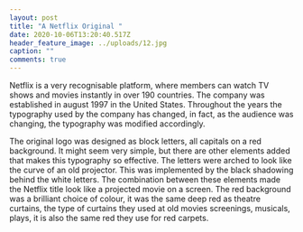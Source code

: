 ```yaml
---
layout: post
title: "A Netflix Original "
date: 2020-10-06T13:20:40.517Z
header_feature_image: ../uploads/12.jpg
caption: ""
comments: true
---
```

Netflix is a very recognisable platform, where members can watch TV shows and movies instantly in over 190 countries. The company was established in august 1997 in the United States. Throughout the years the typography used by the company has changed, in fact, as the audience was changing, the typography was modified accordingly.

The original logo was designed as block letters, all capitals on a red background. It might seem very simple, but there are other elements added that makes this typography so effective. The letters were arched to look like the curve of an old projector. This was implemented by the black shadowing behind the white letters. The combination between these elements made the Netflix title look like a projected movie on a screen. The red background was a brilliant choice of colour, it was the same deep red as theatre curtains, the type of curtains they used at old movies screenings, musicals, plays, it is also the same red they use for red carpets.